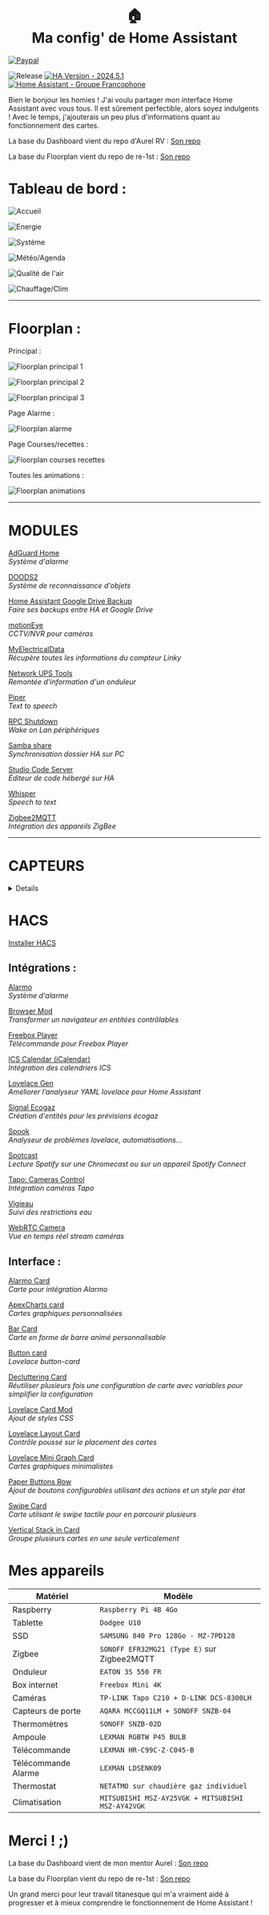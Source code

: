 <h1 align="center">
  🏠<br/>Ma config' de Home Assistant<br/>
</h1>

[![Paypal](https://img.shields.io/badge/PayPal-00457C?style=for-the-badge&logo=paypal&logoColor=white)](https://paypal.me/joebar38)

![Release](https://img.shields.io/badge/Release-V1.0-18BCF2?style=for-the-badge)
[![HA Version - 2024.5.1](https://img.shields.io/badge/HA_Version-2024.5.1-18BCF2?style=for-the-badge)](https://www.home-assistant.io/blog/2024/05/01/release-20245/)
[![Home Assistant - Groupe Francophone](https://img.shields.io/badge/Facebook-Home_Assistant_Groupe_Francophone-18BCF2?style=for-the-badge)](https://www.facebook.com/groups/homeassistantgroupefrance)

Bien le bonjour les homies ! J'ai voulu partager mon interface Home Assistant avec vous tous. Il est sûrement perfectible, alors soyez indulgents ! Avec le temps, j'ajouterais un peu plus d'informations quant au fonctionnement des cartes.

La base du Dashboard vient du repo d'Aurel RV : [Son repo](https://github.com/herveaurel/)  

La base du Floorplan vient du repo de re-1st : [Son repo](https://github.com/re-1st/HA-3d-floorplan)  

# Tableau de bord :

![Accueil](https://github.com/joebar38/home-assistant-config/blob/main/Captures/01.png)

![Energie](https://github.com/joebar38/home-assistant-config/blob/main/Captures/02.png)

![Système](https://github.com/joebar38/home-assistant-config/blob/main/Captures/03.png)

![Météo/Agenda](https://github.com/joebar38/home-assistant-config/blob/main/Captures/04.png)

![Qualité de l'air](https://github.com/joebar38/home-assistant-config/blob/main/Captures/05.png)

![Chauffage/Clim](https://github.com/joebar38/home-assistant-config/blob/main/Captures/06.png)

---

# Floorplan : 
  
Principal : 


![Floorplan principal 1](https://github.com/joebar38/home-assistant-config/blob/main/Captures/10.png)

![Floorplan principal 2](https://github.com/joebar38/home-assistant-config/blob/main/Captures/11.png)

![Floorplan principal 3](https://github.com/joebar38/home-assistant-config/blob/main/Captures/12.png)

Page Alarme :

![Floorplan alarme](https://github.com/joebar38/home-assistant-config/blob/main/Captures/13.png)

Page Courses/recettes :

![Floorplan courses recettes](https://github.com/joebar38/home-assistant-config/blob/main/Captures/14.png)

Toutes les animations : 

![Floorplan animations](https://github.com/joebar38/home-assistant-config/blob/main/Captures/15.gif)

--- 

# MODULES

[AdGuard Home](https://www.home-assistant.io/integrations/adguard/)  
_Système d'alarme_

[DOODS2](https://github.com/snowzach/doods2)  
_Système de reconnaissance d'objets_

[Home Assistant Google Drive Backup](https://github.com/sabeechen/hassio-google-drive-backup)  
_Faire ses backups entre HA et Google Drive_

[motionEye](https://github.com/sabeechen/hassio-google-drive-backup)  
_CCTV/NVR pour caméras_

[MyElectricalData](https://github.com/MyElectricalData/myelectricaldata_import)  
_Récupère toutes les informations du compteur Linky_

[Network UPS Tools](https://www.home-assistant.io/integrations/nut/)  
_Remontée d'information d'un onduleur_

[Piper](https://www.home-assistant.io/integrations/piper/)  
_Text to speech_

[RPC Shutdown](https://github.com/home-assistant/addons/blob/master/rpc_shutdown/DOCS.md)  
_Wake on Lan périphériques_

[Samba share](https://github.com/home-assistant/addons/blob/master/rpc_shutdown/DOCS.md)  
_Synchronisation dossier HA sur PC_

[Studio Code Server](https://github.com/home-assistant/addons/blob/master/rpc_shutdown/DOCS.md)  
_Éditeur de code hébergé sur HA_

[Whisper](https://www.home-assistant.io/integrations/whisper/)  
_Speech to text_

[Zigbee2MQTT](https://www.zigbee2mqtt.io/)  
_Intégration des appareils ZigBee_

</details>

--- 

# CAPTEURS

<details>

[Electricity Maps](https://www.home-assistant.io/integrations/co2signal)  
_Connaître l’intensité de CO2 d’une région spécifique_

[Sensor.Community](https://www.home-assistant.io/integrations/luftdaten)  
_Capteurs qualité d'air extérieurs PM2.5 et PM10_

</details>

# HACS

[Installer HACS](https://hacs.xyz/)

## Intégrations :

[Alarmo](https://github.com/nielsfaber/alarmo)  
_Système d'alarme_

[Browser Mod](https://github.com/thomasloven/hass-browser_mod)  
_Transformer un navigateur en entitées contrôlables_

[Freebox Player](https://github.com/Pouzor/freebox_player)  
_Télécommande pour Freebox Player_

[ICS Calendar (iCalendar)](https://github.com/franc6/ics_calendar)  
_Intégration des calendriers ICS_

[Lovelace Gen](https://github.com/thomasloven/hass-lovelace_gen)  
_Améliorer l’analyseur YAML lovelace pour Home Assistant_

[Signal Ecogaz](https://github.com/kamaradclimber/signal_ecogaz)  
_Création d'entités pour les prévisions écogaz_

[Spook](https://github.com/frenck/spook)  
_Analyseur de problèmes lovelace, automatisations..._

[Spotcast](https://github.com/fondberg/spotcast)  
_Lecture Spotify sur une Chromecast ou sur un appareil Spotify Connect_

[Tapo: Cameras Control](https://github.com/JurajNyiri/home-assistant-config-Tapo-Control)  
_Intégration caméras Tapo_

[Vigieau](https://github.com/kamaradclimber/vigieau)  
_Suivi des restrictions eau_

[WebRTC Camera](https://github.com/AlexxIT/WebRTC)  
_Vue en temps réel stream caméras_

</details>

## Interface : 

[Alarmo Card](https://github.com/AlexxIT/WebRTC)  
_Carte pour intégration Alarmo_

[ApexCharts card](https://github.com/AlexxIT/WebRTC)  
_Cartes graphiques personnalisées_

[Bar Card](https://github.com/AlexxIT/WebRTC)  
_Carte en forme de barre animé personnalisable_

[Button card](https://github.com/AlexxIT/WebRTC)  
_Lovelace button-card_

[Decluttering Card](https://github.com/AlexxIT/WebRTC)  
_Réutiliser plusieurs fois une configuration de carte avec variables pour simplifier la configuration_

[Lovelace Card Mod](https://github.com/AlexxIT/WebRTC)  
_Ajout de styles CSS_

[Lovelace Layout Card](https://github.com/AlexxIT/WebRTC)  
_Contrôle poussé sur le placement des cartes_

[Lovelace Mini Graph Card](https://github.com/AlexxIT/WebRTC)  
_Cartes graphiques minimalistes_

[Paper Buttons Row](https://github.com/AlexxIT/WebRTC)  
_Ajout de boutons configurables utilisant des actions et un style par état_

[Swipe Card](https://github.com/AlexxIT/WebRTC)  
_Carte utilsant le swipe tactile pour en parcourir plusieurs_

[Vertical Stack in Card](https://github.com/AlexxIT/WebRTC)  
_Groupe plusieurs cartes en une seule verticalement_

</details>

# Mes appareils

| Matériel | Modèle |
| --- | --- |
| Raspberry |  `Raspberry Pi 4B 4Go` |
| Tablette |  `Dodgee U10` |
| SSD |  `SAMSUNG 840 Pro 128Go - MZ-7PD128` |
| Zigbee | `SONOFF EFR32MG21 (Type E)` sur Zigbee2MQTT |
| Onduleur | `EATON 3S 550 FR` |
| Box internet | `Freebox Mini 4K` |
| Caméras | `TP-LINK Tapo C210 + D-LINK DCS-8300LH` |
| Capteurs de porte | `AQARA MCCGQ11LM + SONOFF SNZB-04` |
| Thermomètres | `SONOFF SNZB-02D` |
| Ampoule | `LEXMAN RGBTW P45 BULB` |
| Télécommande | `LEXMAN HR-C99C-Z-C045-B` |
| Télécommande Alarme | `LEXMAN LDSENK09` |
| Thermostat | `NETATMO sur chaudière gaz individuel` |
| Climatisation | `MITSUBISHI MSZ-AY25VGK + MITSUBISHI MSZ-AY42VGK` |


# Merci ! ;)

La base du Dashboard vient de mon mentor Aurel : [Son repo](https://github.com/herveaurel/)  

La base du Floorplan vient du repo de re-1st : [Son repo](https://github.com/re-1st/HA-3d-floorplan)  

Un grand merci pour leur travail titanesque qui m'a vraiment aidé à progresser et à mieux comprendre le fonctionnement de Home Assistant !